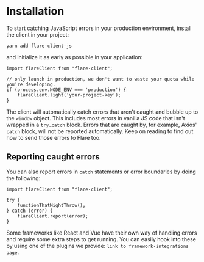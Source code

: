 # Installation

To start catching JavaScript errors in your production environment, install the client in your project:

```
yarn add flare-client-js
```

and initialize it as early as possible in your application:

```JS
import flareClient from "flare-client";

// only launch in production, we don't want to waste your quota while you're developing.
if (process.env.NODE_ENV === 'production') {
    flareClient.light('your-project-key');
}
```

The client will automatically catch errors that aren't caught and bubble up to the `window` object. This includes most errors in vanilla JS code that isn't wrapped in a `try…catch` block. Errors that are caught by, for example, Axios' `catch` block, will not be reported automatically. Keep on reading to find out how to send those errors to Flare too.

## Reporting caught errors

You can also report errors in `catch` statements or error boundaries by doing the following:

```
import flareClient from "flare-client";

try {
    functionThatMightThrow();
} catch (error) {
    flareClient.report(error);
}
```

Some frameworks like React and Vue have their own way of handling errors and require some extra steps to get running. You can easily hook into these by using one of the plugins we provide: `link to framework-integrations page`.

